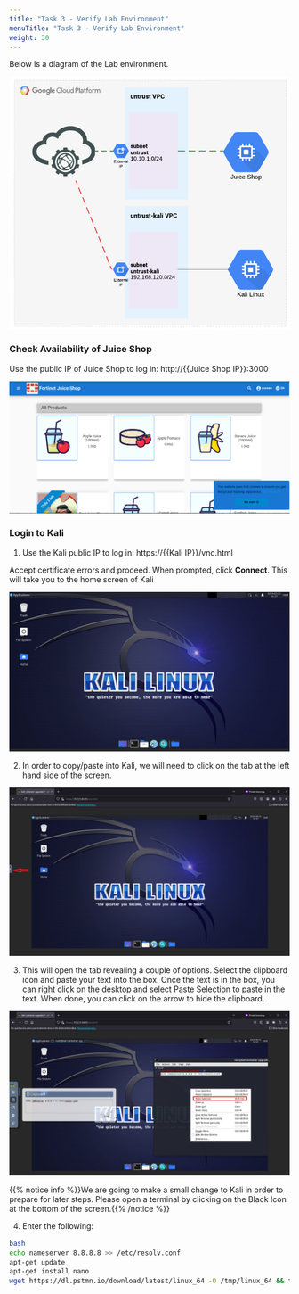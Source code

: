 ```yaml
---
title: "Task 3 - Verify Lab Environment"
menuTitle: "Task 3 - Verify Lab Environment"
weight: 30
---
```


Below is a diagram of the Lab environment.

![lab1](diagram.png)

### Check Availability of Juice Shop

Use the public IP of Juice Shop to log in: http://{{Juice Shop IP}}:3000

![Juiceshop Home Page](juice-home.png)

### Login to Kali

1.  Use the Kali public IP to log in: https://{{Kali IP}}/vnc.html

Accept certificate errors and proceed.  When prompted, click **Connect**.  This will take you to the home screen of Kali

![Kali Home Page](kali-home.png)

2.  In order to copy/paste into Kali, we will need to click on the tab at the left hand side of the screen.

![cp-tab](cp-tab-kali.png)

3.  This will open the tab revealing a couple of options.  Select the clipboard icon and paste your text into the box.  Once the text is in the box, you can right click on the desktop and select Paste Selection to paste in the text.  When done, you can click on the arrow to hide the clipboard.

![paste-kali](paste-kali.png)

{{% notice info %}}We are going to make a small change to Kali in order to prepare for later steps. Please open a terminal by clicking on the Black Icon at the bottom of the screen.{{% /notice %}}

 4.  Enter the following:

```sh
bash
echo nameserver 8.8.8.8 >> /etc/resolv.conf
apt-get update
apt-get install nano
wget https://dl.pstmn.io/download/latest/linux_64 -O /tmp/linux_64 && tar xvzf /tmp/linux_64 -C /tmp/ && sudo mv /tmp/Postman /opt/ && sudo ln -s /opt/Postman/app/Postman /usr/local/bin/Postman
```

